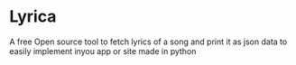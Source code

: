 # Lyrica
A free Open source tool to fetch lyrics of a song and print it as json data to easily implement inyou app or site made in python
